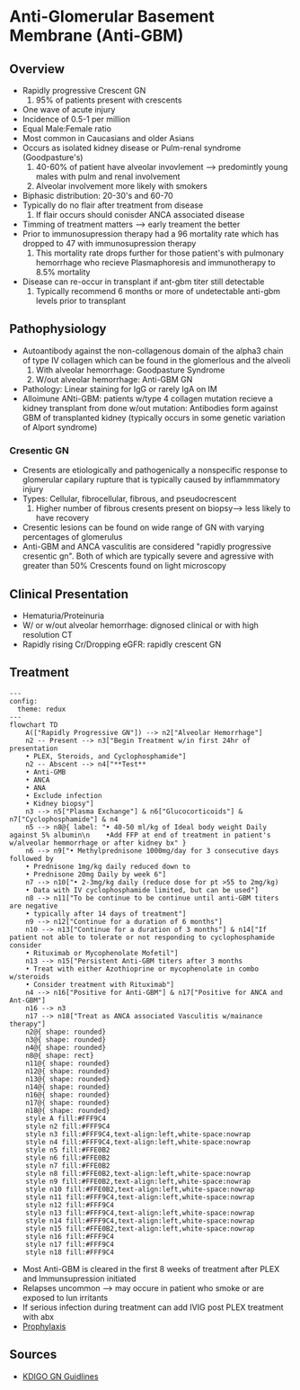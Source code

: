 # **Anti-Glomerular Basement Membrane (Anti-GBM)**
## **Overview**
  * Rapidly progressive Crescent GN
    1. 95% of patients present with crescents
  * One wave of acute injury
  * Incidence of 0.5-1 per million
  * Equal Male:Female ratio
  * Most common in Caucasians and older Asians 
  * Occurs as isolated kidney disease or Pulm-renal syndrome (Goodpasture's)
    1. 40-60% of patient have alveolar invovlement --> predomintly young males with pulm and renal involvement
    2. Alveolar involvement more likely with smokers 
  * Biphasic distribution: 20-30's and 60-70
  * Typically do no flair after treatment from disease
     1. If flair occurs should conisder ANCA associated disease
  * Timming of treatment matters --> early treament the better
  * Prior to immunosupression therapy had a 96 mortality rate which has dropped to 47 with immunosupression therapy
    1. This mortality rate drops further for those patient's with pulmonary hemorrhage who recieve Plasmaphoresis and immunotherapy to 8.5% mortality 
  * Disease can re-occur in transplant if ant-gbm titer still detectable
    1. Typically recommend 6 months or more of undetectable anti-gbm levels prior to transplant
## **Pathophysiology**
 * Autoantibody against the non-collagenous domain of the alpha3 chain of type IV collagen which can be found in the glomerlous and the alveoli 
   1. With alveolar hemorrhage: Goodpasture Syndrome
   2. W/out alveolar hemorrhage: Anti-GBM GN
 * Pathology: Linear staining for IgG or rarely IgA on IM
 * Alloimune ANti-GBM: patients w/type 4 collagen mutation recieve a kidney transplant from done w/out mutation: Antibodies form against GBM of transplanted kidney (typically occurs in some genetic variation of Alport syndrome)
### Cresentic GN
 * Cresents are etiologically and pathogenically a nonspecific response to glomerular capilary rupture that is typically caused by inflammmatory injury
 * Types: Cellular, fibrocellular, fibrous, and pseudocrescent
   1. Higher number of fibrous cresents present on biopsy--> less likely to have recovery
 * Cresentic lesions can be found on wide range of GN with varying percentages of glomerulus
 * Anti-GBM and ANCA vasculitis are considered "rapidly progressive cresentic gn". Both of which are typically severe and agressive with greater than 50% Crescents found on light microscopy
## **Clinical Presentation**
 * Hematuria/Proteinuria 
 * W/ or w/out alveolar hemorrhage: dignosed clinical or with high resolution CT
 * Rapidly rising Cr/Dropping eGFR: rapidly crescent GN
## **Treatment**
```mermaid
---
config:
  theme: redux
---
flowchart TD
    A(["Rapidly Progressive GN"]) --> n2["Alveolar Hemorrhage"]
    n2 -- Present --> n3["Begin Treatment w/in first 24hr of presentation
    • PLEX, Steroids, and Cyclophosphamide"]
    n2 -- Abscent --> n4["**Test**
    • Anti-GMB 
    • ANCA
    • ANA
    • Exclude infection
    • Kidney biopsy"]
    n3 --> n5["Plasma Exchange"] & n6["Glucocorticoids"] & n7["Cyclophosphamide"] & n4
    n5 --> n8@{ label: "• 40-50 ml/kg of Ideal body weight Daily against 5% albumin\n    •Add FFP at end of treatment in patient's w/alveolar hemmorrhage or after kidney bx" }
    n6 --> n9["• Methylprednisone 1000mg/day for 3 consecutive days followed by
    • Prednisone 1mg/kg daily reduced down to
    • Prednisone 20mg Daily by week 6"]
    n7 --> n10["• 2-3mg/kg daily (reduce dose for pt >55 to 2mg/kg)
    • Data with IV cyclophosphamide limited, but can be used"]
    n8 --> n11["To be continue to be continue until anti-GBM titers are negative
    • typically after 14 days of treatment"]
    n9 --> n12["Continue for a duration of 6 months"]
    n10 --> n13["Continue for a duration of 3 months"] & n14["If patient not able to tolerate or not responding to cyclophosphamide consider
    • Rituximab or Mycophenolate Mofetil"]
    n13 --> n15["Persistent Anti-GBM titers after 3 months
    • Treat with either Azothioprine or mycophenolate in combo w/steroids
    • Consider treatment with Rituximab"]
    n4 --> n16["Positive for Anti-GBM"] & n17["Positive for ANCA and Ant-GBM"]
    n16 --> n3
    n17 --> n18["Treat as ANCA associated Vasculitis w/mainance therapy"]
    n2@{ shape: rounded}
    n3@{ shape: rounded}
    n4@{ shape: rounded}
    n8@{ shape: rect}
    n11@{ shape: rounded}
    n12@{ shape: rounded}
    n13@{ shape: rounded}
    n14@{ shape: rounded}
    n16@{ shape: rounded}
    n17@{ shape: rounded}
    n18@{ shape: rounded}
    style A fill:#FFF9C4
    style n2 fill:#FFF9C4
    style n3 fill:#FFF9C4,text-align:left,white-space:nowrap
    style n4 fill:#FFF9C4,text-align:left,white-space:nowrap
    style n5 fill:#FFE0B2
    style n6 fill:#FFE0B2
    style n7 fill:#FFE0B2
    style n8 fill:#FFE0B2,text-align:left,white-space:nowrap
    style n9 fill:#FFE0B2,text-align:left,white-space:nowrap
    style n10 fill:#FFE0B2,text-align:left,white-space:nowrap
    style n11 fill:#FFF9C4,text-align:left,white-space:nowrap
    style n12 fill:#FFF9C4
    style n13 fill:#FFF9C4,text-align:left,white-space:nowrap
    style n14 fill:#FFF9C4,text-align:left,white-space:nowrap
    style n15 fill:#FFE0B2,text-align:left,white-space:nowrap
    style n16 fill:#FFF9C4
    style n17 fill:#FFF9C4
    style n18 fill:#FFF9C4
```


 * Most Anti-GBM is cleared in the first 8 weeks of treatment after PLEX and Immunsupression initiated
 * Relapses uncommon --> may occure in patient who smoke or are exposed to lun irritants
 * If serious infection during treatment can add IVIG post PLEX treatment with abx
 * [Prophylaxis](Prophylaxis.md)
## **Sources**
* [KDIGO GN Guidlines](https://kdigo.org/guidelines/gd/)
